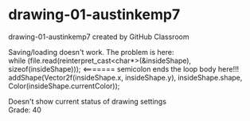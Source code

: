 # drawing-01-austinkemp7
drawing-01-austinkemp7 created by GitHub Classroom   

Saving/loading doesn't work. The problem is here:   
		while (file.read(reinterpret_cast<char*>(&insideShape), sizeof(insideShape))); <======= semicolon ends the loop body here!!!   
			addShape(Vector2f(insideShape.x, insideShape.y), insideShape.shape, Color(insideShape.currentColor));

Doesn't show current status of drawing settings   
Grade: 40
